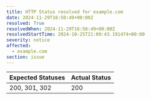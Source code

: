 ```yaml
---
title: HTTP Status resolved for example.com
date: 2024-11-29T16:50:49+00:00Z
resolved: True
resolvedWhen: 2024-11-29T16:50:49+00:00Z
resolvedStartTime: 2024-10-25T21:09:43.191474+00:00
severity: notice
affected:
  - example.com
section: issue
---
```


| Expected Statuses | Actual Status  |
|-------------------|----------------|
| 200, 301, 302 | 200 |
